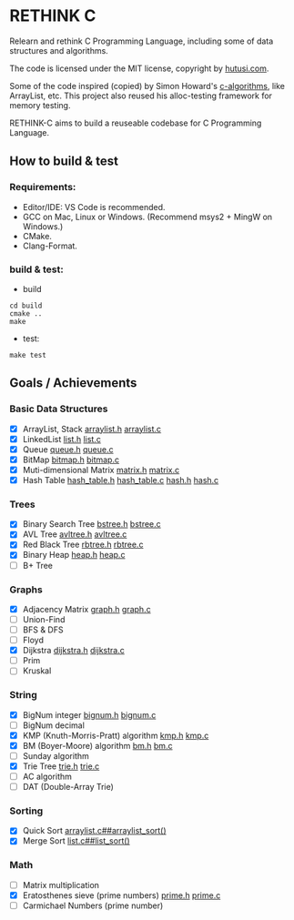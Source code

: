 # RETHINK C

Relearn and rethink C Programming Language, including some of data structures and algorithms.

The code is licensed under the MIT license, copyright by [hutusi.com](http://hutusi.com/).

Some of the code inspired (copied) by Simon Howard's [c-algorithms](https://github.com/fragglet/c-algorithms), like ArrayList, etc. This project also reused his alloc-testing framework for memory testing.

RETHINK-C aims to build a reuseable codebase for C Programming Language. 

## How to build & test

### Requirements:

* Editor/IDE: VS Code is recommended.
* GCC on Mac, Linux or Windows. (Recommend msys2 + MingW on Windows.)
* CMake. 
* Clang-Format.

### build & test:

* build 

```
cd build
cmake ..
make
```

* test:

```
make test
```

## Goals / Achievements

### Basic Data Structures

- [x] ArrayList, Stack [arraylist.h](src/arraylist.h) [arraylist.c](src/arraylist.c)
- [x] LinkedList [list.h](src/list.h) [list.c](src/list.c)
- [x] Queue [queue.h](src/queue.h) [queue.c](src/queue.c)
- [x] BitMap [bitmap.h](src/bitmap.h) [bitmap.c](src/bitmap.c)
- [x] Muti-dimensional Matrix [matrix.h](src/matrix.h) [matrix.c](src/matrix.c)
- [x] Hash Table [hash_table.h](src/hash_table.h) [hash_table.c](src/hash_table.c) [hash.h](src/hash.h) [hash.c](src/hash.c)

### Trees
- [x] Binary Search Tree [bstree.h](src/bstree.h) [bstree.c](src/bstree.c)
- [x] AVL Tree [avltree.h](src/avltree.h) [avltree.c](src/avltree.c)
- [x] Red Black Tree [rbtree.h](src/rbtree.h) [rbtree.c](src/rbtree.c)
- [x] Binary Heap [heap.h](src/heap.h) [heap.c](src/heap.c)
- [ ] B+ Tree

### Graphs
- [x] Adjacency Matrix [graph.h](src/graph.h) [graph.c](src/graph.c)
- [ ] Union-Find
- [ ] BFS & DFS
- [ ] Floyd
- [x] Dijkstra [dijkstra.h](src/dijkstra.h) [dijkstra.c](src/dijkstra.c)
- [ ] Prim
- [ ] Kruskal

### String
- [x] BigNum integer [bignum.h](src/bignum.h) [bignum.c](src/bignum.c)
- [ ] BigNum decimal
- [x] KMP (Knuth-Morris-Pratt) algorithm [kmp.h](src/kmp.h) [kmp.c](src/kmp.c)
- [x] BM (Boyer-Moore) algorithm [bm.h](src/bm.h) [bm.c](src/bm.c)
- [ ] Sunday algorithm
- [x] Trie Tree [trie.h](src/trie.h) [trie.c](src/trie.c)
- [ ] AC algorithm
- [ ] DAT (Double-Array Trie)

### Sorting
- [x] Quick Sort [arraylist.c##arraylist_sort()](src/arraylist.c)
- [x] Merge Sort [list.c##list_sort()](src/list.c)

### Math
- [ ] Matrix multiplication
- [x] Eratosthenes sieve (prime numbers) [prime.h](src/prime.h) [prime.c](src/prime.c)
- [ ] Carmichael Numbers (prime number)

